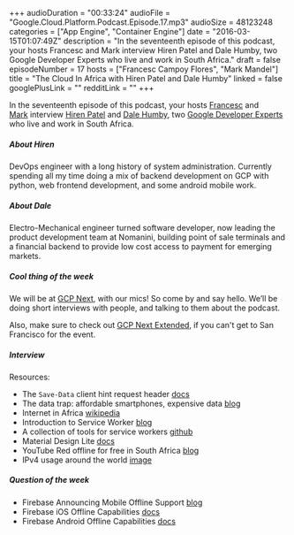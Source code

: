 +++
audioDuration = "00:33:24"
audioFile = "Google.Cloud.Platform.Podcast.Episode.17.mp3"
audioSize = 48123248
categories = ["App Engine", "Container Engine"]
date = "2016-03-15T01:07:49Z"
description = "In the seventeenth episode of this podcast, your hosts Francesc and Mark interview Hiren Patel and Dale Humby, two Google Developer Experts who live and work in South Africa."
draft = false
episodeNumber = 17
hosts = ["Francesc Campoy Flores", "Mark Mandel"]
title = "The Cloud In Africa with Hiren Patel and Dale Humby"
linked = false
googlePlusLink = ""
redditLink = ""
+++

In the seventeenth episode of this podcast, your hosts
[Francesc](http://twitter.com/francesc) and
[Mark](http://twitter.com/neurotic) interview
[Hiren Patel](https://google.com/+hirenpatel) and [Dale Humby](https://twitter.com/dalehumby), two
[Google Developer Experts](https://developers.google.com/experts/) who live and work in South Africa.
<!--more-->

##### About Hiren

DevOps engineer with a long history of system administration. Currently spending all my time doing a mix of
backend development on GCP with python, web frontend development, and some android mobile work.

##### About Dale

Electro-Mechanical engineer turned software developer, now leading the product development team at Nomanini, 
building point of sale terminals and a financial backend to provide low cost access to payment for emerging markets.

##### Cool thing of the week

We will be at [GCP Next](https://cloudplatformonline.com/Next2016.html), with our mics! So come by and say hello. We’ll be doing short interviews with people, and talking to them about the podcast.

Also, make sure to check out [GCP Next Extended](https://cloudplatformonline.com/NEXT2016-Extended.html), if you can't get to San Francisco for the event.

##### Interview

Resources:

- The `Save-Data` client hint request header [docs](https://developers.google.com/web/updates/2016/02/save-data?hl=en)
- The data trap: affordable smartphones, expensive data [blog](http://blog.jana.com/2015/05/21/the-data-trap-affordable-smartphones-expensive-data/)
- Internet in Africa [wikipedia](https://en.wikipedia.org/wiki/Internet_in_Africa)
- Introduction to Service Worker [blog](http://www.html5rocks.com/en/tutorials/service-worker/introduction/)
- A collection of tools for service workers [github](https://github.com/GoogleChrome/sw-toolbox)
- Material Design Lite [docs](https://www.getmdl.io/)
- YouTube Red offline for free in South Africa [blog](http://www.htxt.co.za/2015/11/27/how-to-download-youtube-videos-and-watch-them-offline/)
- IPv4 usage around the world [image](https://en.wikipedia.org/wiki/Global_Internet_usage#/media/File:Carnabotnet_geovideo_lowres.gif)

##### Question of the week

- Firebase Announcing Mobile Offline Support [blog](https://www.firebase.com/blog/2015-05-29-announcing-mobile-offline-support.html)
- Firebase iOS Offline Capabilities [docs](https://www.firebase.com/docs/ios/guide/offline-capabilities.html) 
- Firebase Android Offline Capabilities [docs](https://www.firebase.com/docs/android/guide/offline-capabilities.html)